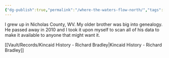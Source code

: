 ```yaml
---
{"dg-publish":true,"permalink":"/where-the-waters-flow-north/","tags":["gardenEntry"]}
---
```




I grew up in Nicholas County, WV. My older brother was big into genealogy. He passed away in 2010 and I took it upon myself to scan all of his data to make it available to anyone that might want it.


[[Vault/Records/Kincaid History - Richard Bradley\|Kincaid History - Richard Bradley]]


